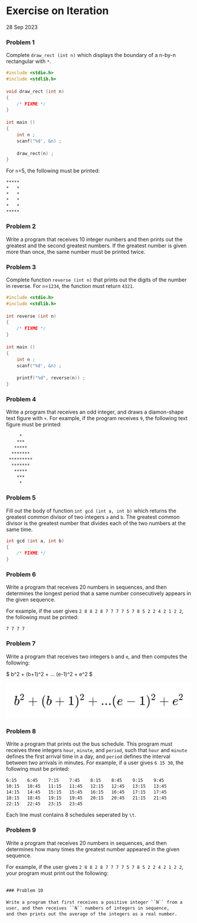 # Exercise on Iteration 

28 Sep 2023

### Problem 1

Complete ``draw_rect (int n)`` which displays the boundary of a n-by-n rectangular with ``*``.

```C
#include <stdio.h>
#include <stdlib.h>

void draw_rect (int n)
{
	/* FIXME */
}

int main () 
{
	int n ;
	scanf("%d', &n) ;

	draw_rect(n) ;
}
```

For ``n``=5, the following must be printed:

```
*****
*   *
*   *
*   *
*   *
*****
```

### Problem 2

Write a program that receives 10 integer numbers and then prints out the greatest and the second greatest numbers.
If the greatest number is given more than once, the same number must be printed twice.

### Problem 3

Complete function ``reverse (int n)`` that prints out the digits of the number in reverse. For ``n``=``1234``,
the function must return ``4321``.

```C
#include <stdio.h>
#include <stdlib.h>

int reverse (int n)
{
	/* FIXME */
}

int main () 
{
	int n ;
	scanf("%d', &n) ;

	printf("%d", reverse(n)) ;
}
```

### Problem 4

Write a program that receives an odd integer, and draws a diamon-shape text figure with ``+``.
For example, if the program receives ``9``, the following text figure must be printed:

```
     *
    ***
   *****
  *******
 *********
  *******
   *****
    ***
     *
```


### Problem 5

Fill out the body of function ``int gcd (int a, int b)`` which returns the greatest common divisor
of two integers ``a`` and ``b``. The greatest common divisor is the greatest number that divides 
each of the two numbers at the same time.

```C
int gcd (int a, int b)
{
	/* FIXME */
}
```

### Problem 6

Write a program that receives 20 numbers in sequences, and then determines the longest period 
that a same number consecutively appears in the given sequence.

For example, if the user gives
``2 8 8 2 8 7 7 7 7 5 7 8 5 2 2 4 2 1 2 2``, the following must be printed:

```
7 7 7 7
```

### Problem 7

Write a program that receives two integers ``b`` and ``e``, and then computes the following:

$ b^2 + (b+1)^2 + ... (e-1)^2 + e^2 $

![](formula.png)

### Problem 8

Write a program that prints out the bus schedule. This program must receives three integers ``hour``, ``minute``, and ``period``,
such that ``hour`` and ``minute`` defines the first arrival time in a day, and ``period`` defines the interval between two
arrivals in minutes. For example, if a user gives ``6 15 30``, the following must be printed:

```
6:15	6:45	7:15	7:45	8:15	8:45	9:15	9:45	
10:15	10:45	11:15	11:45	12:15	12:45	13:15	13:45	
14:15	14:45	15:15	15:45	16:15	16:45	17:15	17:45
18:15	18:45	19:15	19:45	20:15	20:45	21:15	21:45
22:15	22:45	23:15	23:45
```

Each line must contains 8 schedules seperated by ``\t``.


### Problem 9

Write a program that receives 20 numbers in sequences, and then determines how many times 
the greatest number appeared in the given sequence.

For example, if the user gives
``2 8 8 2 8 7 7 7 7 5 7 8 5 2 2 4 2 1 2 2``, your program must print out the following:

```

### Problem 10

Write a program that first receives a positive integer ``N`` from a user, and then receives ``N`` numbers of integers in sequence,
and then prints out the average of the integers as a real number.

